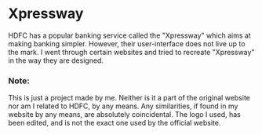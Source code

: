 # Xpressway

HDFC has a popular banking service called the "Xpressway" which aims at making banking simpler. However, their user-interface does not live up to the mark.
I went through certain websites and tried to recreate "Xpressway" in the way they are designed. 

<h3>Note:</h3> 
<aside>
This is just a project made by me. Neither is it a part of the original website nor am I related to HDFC, by any means.
Any similarities, if found in my website by any means, are absolutely coincidental. 
The logo I used, has been edited, and is not the exact one used by the official website.
</aside>

